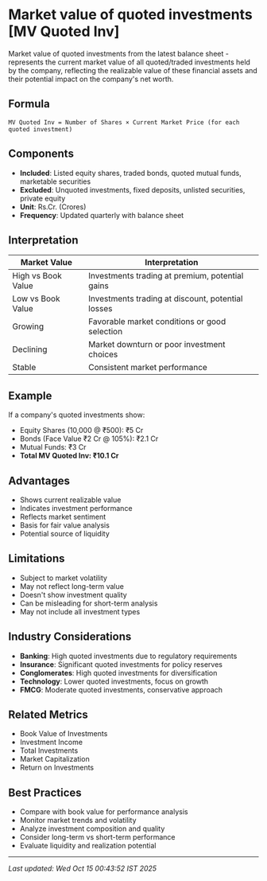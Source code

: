 # Market value of quoted investments [MV Quoted Inv]

Market value of quoted investments from the latest balance sheet - represents the current market value of all quoted/traded investments held by the company, reflecting the realizable value of these financial assets and their potential impact on the company's net worth.

## Formula
```text
MV Quoted Inv = Number of Shares × Current Market Price (for each quoted investment)
```

## Components
- **Included**: Listed equity shares, traded bonds, quoted mutual funds, marketable securities
- **Excluded**: Unquoted investments, fixed deposits, unlisted securities, private equity
- **Unit**: Rs.Cr. (Crores)
- **Frequency**: Updated quarterly with balance sheet

## Interpretation
| Market Value | Interpretation |
|--------------|----------------|
| High vs Book Value | Investments trading at premium, potential gains |
| Low vs Book Value | Investments trading at discount, potential losses |
| Growing | Favorable market conditions or good selection |
| Declining | Market downturn or poor investment choices |
| Stable | Consistent market performance |

## Example
If a company's quoted investments show:
- Equity Shares (10,000 @ ₹500): ₹5 Cr
- Bonds (Face Value ₹2 Cr @ 105%): ₹2.1 Cr
- Mutual Funds: ₹3 Cr
- **Total MV Quoted Inv: ₹10.1 Cr**

## Advantages
- Shows current realizable value
- Indicates investment performance
- Reflects market sentiment
- Basis for fair value analysis
- Potential source of liquidity

## Limitations
- Subject to market volatility
- May not reflect long-term value
- Doesn't show investment quality
- Can be misleading for short-term analysis
- May not include all investment types

## Industry Considerations
- **Banking**: High quoted investments due to regulatory requirements
- **Insurance**: Significant quoted investments for policy reserves
- **Conglomerates**: High quoted investments for diversification
- **Technology**: Lower quoted investments, focus on growth
- **FMCG**: Moderate quoted investments, conservative approach

## Related Metrics
- Book Value of Investments
- Investment Income
- Total Investments
- Market Capitalization
- Return on Investments

## Best Practices
- Compare with book value for performance analysis
- Monitor market trends and volatility
- Analyze investment composition and quality
- Consider long-term vs short-term performance
- Evaluate liquidity and realization potential

---
*Last updated: Wed Oct 15 00:43:52 IST 2025*
